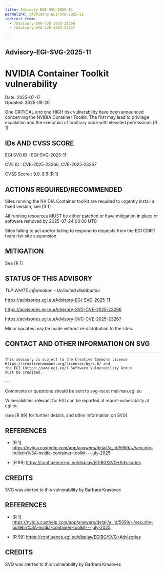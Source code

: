 ```yaml
---
title: Advisory-EGI-SVG-2025-11
permalink: /Advisory-EGI-SVG-2025-11
redirect_from:
  - /Advisory-SVG-CVE-2025-23266 
  - /Advisory-SVG-CVE-2025-23267
  
---
```


## Advisory-EGI-SVG-2025-11

# NVIDIA Container Toolkit vulnerability
  
Date:        2025-07-17  
Updated:     2025-08-20

One CRITICAL and one HIGH risk vulnerability have been announced concerning
the NVIDIA Container Toolkit. The first may lead to privilege escalation and
the execution of arbitrary code with elevated permissions.[R 1] 


## IDs AND CVSS SCORE    

EGI SVG ID : EGI-SVG-2025-11
    
CVE ID     : CVE-2025-23266, CVE-2025-23267

CVSS Score : 9.0, 8.5 [R 1]
     

## ACTIONS REQUIRED/RECOMMENDED

Sites running the NVIDIA Container toolkit are required to urgently 
install a fixed version, see [R 1]

All running resources MUST be either patched or have mitigation
in place or software removed by 2025-07-24  00:00 UTC 

Sites failing to act and/or failing to respond to requests from the 
EGI CSIRT team risk site suspension. 

## MITIGATION

See [R 1]


## STATUS OF THIS ADVISORY
    
                    
_TLP:WHITE information - Unlimited distribution_ 
 
 https://advisories.egi.eu/Advisory-EGI-SVG-2025-11 

 https://advisories.egi.eu/Advisory-SVG-CVE-2025-23266
 
 https://advisories.egi.eu/Advisory-SVG-CVE-2025-23267
 
Minor updates may be made without re-distribution to the sites.


## CONTACT AND OTHER INFORMATION ON SVG

-----------------------------
    This advisory is subject to the Creative Commons licence 
    https://creativecommons.org/licenses/by/4.0/ and
    the EGI (https://www.egi.eu/) Software Vulnerability Group 
    must be credited.
--
    
Comments or questions should be sent to
	svg-rat at mailman.egi.eu

Vulnerabilities relevant for EGI can be reported at
	report-vulnerability at egi.eu
    
(see [R 99] for further details, and other information on SVG)
    

## REFERENCES

- [R 1] <https://nvidia.custhelp.com/app/answers/detail/a_id/5659/~/security-bulletin%3A-nvidia-container-toolkit---july-2025>
     

- [R 99] <https://confluence.egi.eu/display/EGIBG/SVG+Advisories>

## CREDITS

SVG was alerted to this vulnerability by Barbara Krasovec 


## REFERENCES

- [R 1] <https://nvidia.custhelp.com/app/answers/detail/a_id/5659/~/security-bulletin%3A-nvidia-container-toolkit---july-2025>
     
- [R 99] <https://confluence.egi.eu/display/EGIBG/SVG+Advisories>

## CREDITS

SVG was alerted to this vulnerability by Barbara Krasovec 
